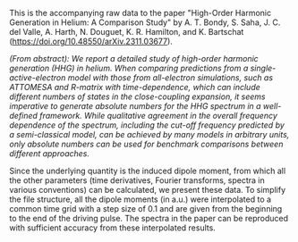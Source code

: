 This is the accompanying raw data to the paper "High-Order Harmonic Generation in Helium: A Comparison Study" by A. T. Bondy, S. Saha, J. C. del Valle, A. Harth, N. Douguet, K. R. Hamilton, and K. Bartschat (https://doi.org/10.48550/arXiv.2311.03677). 

_(From abstract): We report a detailed study of high-order harmonic generation (HHG) in helium. When comparing predictions from a single-active-electron model with those from all-electron simulations, such as _ATTOMESA_ and _R-matrix with time-dependence_, which can include different numbers of states in the close-coupling expansion, it seems imperative to generate absolute numbers for the HHG spectrum in a well-defined framework. While qualitative agreement in the overall frequency dependence of the spectrum, including the cut-off frequency predicted by a semi-classical model, can be achieved by many models in arbitrary units, only absolute numbers can be used for benchmark comparisons between different approaches._

Since the underlying quantity is the induced dipole moment, from which all the other parameters (time derivatives, Fourier transforms, spectra in various conventions) can be calculated, we present these data.  To simplify the file structure, all the dipole moments (in a.u.) were interpolated to a common time grid with a step size of 0.1 and are given from the beginning to the end of the driving pulse. The spectra in the paper can be reproduced with sufficient accuracy from these interpolated results. 
